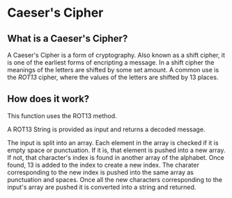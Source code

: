 # Caeser's Cipher

## What is a Caeser's Cipher?

A Caeser's Cipher is a form of cryptography. Also known as a shift cipher, it is one of the earliest forms of encripting a message. 
In a shift cipher the meanings of the letters are shifted by some set amount.
A common use is the _ROT13_ cipher, where the values of the letters are shifted by 13 places.

## How does it work?

This function uses the ROT13 method.

A ROT13 String is provided as input and returns a decoded message.

The input is split into an array. Each element in the array is checked if it is empty space or punctuation. If it is, that element is pushed into a new array. 
If not, that character's index is found in another array of the alphabet. Once found, 13 is added to the index to create a new index. 
The charater corresponding to the new index is pushed into the same array as punctuation and spaces.
Once all the new characters corresponding to the input's array are pushed it is converted into a string and returned.
